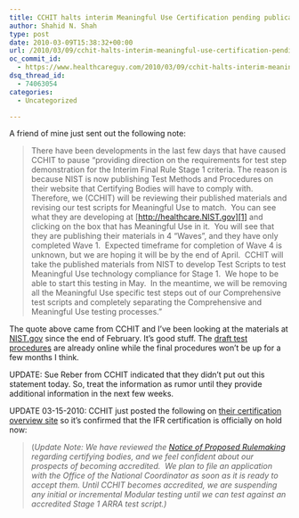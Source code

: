 ```yaml
---
title: CCHIT halts interim Meaningful Use Certification pending publication of NIST test scripts
author: Shahid N. Shah
type: post
date: 2010-03-09T15:38:32+00:00
url: /2010/03/09/cchit-halts-interim-meaningful-use-certification-pending-publication-of-nist-test-scripts/
oc_commit_id:
  - https://www.healthcareguy.com/2010/03/09/cchit-halts-interim-meaningful-use-certification-pending-publication-of-nist-test-scripts/1478770562
dsq_thread_id:
  - 74063054
categories:
  - Uncategorized

---
```

A friend of mine just sent out the following note:

> There have been developments in the last few days that have caused CCHIT to pause “providing direction on the requirements for test step demonstration for the Interim Final Rule Stage 1 criteria. The reason is because NIST is now publishing Test Methods and Procedures on their website that Certifying Bodies will have to comply with.  Therefore, we (CCHIT) will be reviewing their published materials and revising our test scripts for Meaningful Use to match.  You can see what they are developing at [http://healthcare.NIST.gov][1] and clicking on the box that has Meaningful Use in it.  You will see that they are publishing their materials in 4 &#8220;Waves&#8221;, and they have only completed Wave 1.  Expected timeframe for completion of Wave 4 is unknown, but we are hoping it will be by the end of April.  CCHIT will take the published materials from NIST to develop Test Scripts to test Meaningful Use technology compliance for Stage 1.  We hope to be able to start this testing in May.  In the meantime, we will be removing all the Meaningful Use specific test steps out of our Comprehensive test scripts and completely separating the Comprehensive and Meaningful Use testing processes.”

The quote above came from CCHIT and I&#8217;ve been looking at the materials at [NIST.gov][1] since the end of February. It&#8217;s good stuff. The [draft test procedures][2] are already online while the final procedures won&#8217;t be up for a few months I think.

UPDATE: Sue Reber from CCHIT indicated that they didn&#8217;t put out this statement today. So, treat the information as rumor until they provide additional information in the next few weeks.

UPDATE 03-15-2010: CCHIT just posted the following on [their certification overview site][3] so it&#8217;s confirmed that the IFR certification is officially on hold now:

> (_Update Note: We have reviewed the_ [_Notice of Proposed Rulemaking_][4] _regarding certifying bodies, and we feel confident about our prospects of becoming accredited.  We plan to file an application with the Office of the National Coordinator as soon as it is ready to accept them. Until CCHIT becomes accredited, we are suspending any initial or incremental Modular testing until we can test against an accredited Stage 1 ARRA test script.)_

 [1]: http://healthcare.nist.gov/
 [2]: http://healthcare.nist.gov/use_testing/under_development.html
 [3]: http://www.cchit.org/certify/1/certified-ehr-technology-eligible-providers
 [4]: http://healthit.hhs.gov/portal/server.pt?open=512&mode=2&objID=1745